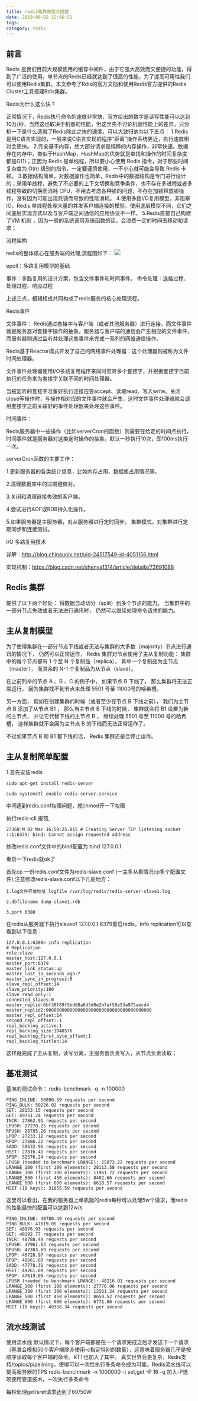 ```yaml
---
title: redis集群原理与搭建
date: 2019-08-02 15:06:51
tags:
category: redis
---
```



## 前言
Redis 是我们目前大规模使用的缓存中间件，由于它强大高效而又便捷的功能，得到了广泛的使用。单节点的Redis已经就达到了很高的性能，为了提高可用性我们可以使用Redis集群。本文参考了Rdis的官方文档和使用Redis官方提供的Redis Cluster工具搭建Rdis集群。

Redis为什么这么快？

正常情况下，Redis执行命令的速度非常快，官方给出的数字是读写性能可以达到10万/秒，当然这也取决于机器的性能，但这里先不讨论机器性能上的差异，只分析一下是什么造就了Redis除此之快的速度，可以大致归纳为以下五点：
1.Redis是用C语言实现的，一般来说C语言实现的程序“距离”操作系统更近，执行速度相对会更快。
2.完全基于内存，绝大部分请求是纯粹的内存操作，非常快速。数据存在内存中，类似于HashMap，HashMap的优势就是查找和操作的时间复杂度都是O(1)；正因为 Redis 是单线程，所以要小心使用 Redis 指令，对于那些时间复杂度为 O(n) 级别的指令，一定要谨慎使用，一不小心就可能会导致 Redis 卡顿。
3.数据结构简单，对数据操作也简单，Redis中的数据结构是专门进行设计的；采用单线程，避免了不必要的上下文切换和竞争条件，也不存在多进程或者多线程导致的切换而消耗 CPU，不用去考虑各种锁的问题，不存在加锁释放锁操作，没有因为可能出现死锁而导致的性能消耗。
4.使用多路I/O复用模型，非阻塞IO，Redis 单线程处理大量的并发客户端连接的模型。使用底层模型不同，它们之间底层实现方式以及与客户端之间通信的应用协议不一样。
5.Redis直接自己构建了VM 机制 ，因为一般的系统调用系统函数的话，会浪费一定的时间去移动和请求；


流程架构

redis的整体核心在服务端的处理,流程图如下：
![](https://www.blog.starmoon.tech/img/rediscluster.png)


epoll：多路复用模型的基础

事件：多路复用的设计方案，包含文件事件和时间事件。 命令处理：连接过程、处理过程、响应过程

上述三点，相辅相成共同构成了redis服务的核心处理流程。


Redis事件

文件事件：
Redis通过套接字与客户端（或者其他服务器）进行连接，而文件事件就是服务器对套接字操作的抽象。服务器与客户端的通信会产生相应的文件事件，而服务器则通过监听并处理这些事件来完成一系列的网络通信操作。

Redis基于Reactor模式开发了自己的网络事件处理器：这个处理器则被称为文件时间处理器。

文件事件处理器使用I/O多路复用程序来同时监听多个套接字，并根据套接字目前执行的任务来为套接字关联不同的时间处理器。

当被监听的套接字准备好执行连接应答accept、读取read、写入write、关闭close等操作时，与操作相对应的文件事件就会产生，这时文件事件处理器就会调用套接字之前关联好的事件处理器来处理这些事件。

时间事件：

Redis服务器中一些操作（比如serverCron的函数）则需要在给定的时间点执行，时间事件就是服务器对这类定时操作的抽象。默认一秒执行10次，即100ms执行一次。

serverCron函数的主要工作：

1.更新服务器的各类统计信息，比如内存占用、数据库占用情况等。

2.清理数据库中的过期键值对。

3.关闭和清理链接失效的客户端。

4.尝试进行AOF或RDB持久化操作。

5.如果服务器是主服务器，对从服务器进行定时同步。
集群模式，对集群进行定期同步和连接测试。

I/O 多路复用技术

详解：http://blog.chinaunix.net/uid-24517549-id-4051156.html

实现机制：https://blog.csdn.net/shenya1314/article/details/73691088

## Redis 集群
提供了以下两个好处：
将数据自动切分（split）到多个节点的能力。
当集群中的一部分节点失效或者无法进行通讯时， 仍然可以继续处理命令请求的能力。


## 主从复制模型
为了使得集群在一部分节点下线或者无法与集群的大多数（majority）节点进行通讯的情况下， 仍然可以正常运作， Redis 集群对节点使用了主从复制功能： 集群中的每个节点都有 1 个至 N 个复制品（replica）， 其中一个复制品为主节点（master）， 而其余的 N-1 个复制品为从节点（slave）。

在之前列举的节点 A 、B 、C 的例子中， 如果节点 B 下线了， 那么集群将无法正常运行， 因为集群找不到节点来处理 5501 号至 11000号的哈希槽。

另一方面， 假如在创建集群的时候（或者至少在节点 B 下线之前）， 我们为主节点 B 添加了从节点 B1 ， 那么当主节点 B 下线的时候， 集群就会将 B1 设置为新的主节点， 并让它代替下线的主节点 B ， 继续处理 5501 号至 11000 号的哈希槽， 这样集群就不会因为主节点 B 的下线而无法正常运作了。

不过如果节点 B 和 B1 都下线的话， Redis 集群还是会停止运作。


## 主从复制简单配置
1.首先安装redis
```
sudo apt-get install redis-server

sudo systemctl enable redis-server.service
```

中间遇到redis.conf权限问题，就chmod开一下权限

执行redis-cli 报错,

```
27368:M 02 Mar 16:59:25.815 # Creating Server TCP listening socket ::1:6379: bind: Cannot assign requested address

```
修改redis.conf文件中的bind配置为 bind 127.0.0.1 

重启一下redis就ok了

首先cp 一份redis.conf文件为redis-slave.conf (一主多从看情况cp多个配置文件),注意修改redis-slave.conf以下几处地方：
```
1.log文件存放地址 logfile /var/log/redis/redis-server-slave1.log

2.dbfilename dump-slave1.rdb

3.port 6380
```
在redis从服务器下执行slaveof 127.0.0.1 6379重启redis，info replication可以查看到以下信息：


```
127.0.0.1:6380> info replication
# Replication
role:slave
master_host:127.0.0.1
master_port:6379
master_link_status:up
master_last_io_seconds_ago:7
master_sync_in_progress:0
slave_repl_offset:14
slave_priority:100
slave_read_only:1
connected_slaves:0
master_replid:6bf38f89f5bd68a8d5d0e2b7af58e93a975aecd4
master_replid2:0000000000000000000000000000000000000000
master_repl_offset:14
second_repl_offset:-1
repl_backlog_active:1
repl_backlog_size:1048576
repl_backlog_first_byte_offset:1
repl_backlog_histlen:14
```


这样就完成了主从复制，读写分离，主服务器负责写入，从节点负责读取；


## 基准测试

基准的测试命令：
redis-benchmark -q -n 100000

```
PING_INLINE: 50890.59 requests per second
PING_BULK: 50226.02 requests per second
SET: 28153.15 requests per second
GET: 49751.24 requests per second
INCR: 27862.91 requests per second
LPUSH: 27270.25 requests per second
RPUSH: 28785.26 requests per second
LPOP: 27233.12 requests per second
RPOP: 27886.22 requests per second
SADD: 50632.91 requests per second
HSET: 27816.41 requests per second
SPOP: 52576.24 requests per second
LPUSH (needed to benchmark LRANGE): 25873.22 requests per second
LRANGE_100 (first 100 elements): 28113.58 requests per second
LRANGE_300 (first 300 elements): 11961.72 requests per second
LRANGE_500 (first 450 elements): 8402.66 requests per second
LRANGE_600 (first 600 elements): 6618.57 requests per second
MSET (10 keys): 31655.59 requests per second
```

这里可以看出，在我的服务器上单机版的redis每秒可以处理5w个请求，而redis的性能最快的配置可以达到12w/s
```
PING_INLINE: 48780.49 requests per second
PING_BULK: 47619.05 requests per second
SET: 48076.93 requests per second
GET: 48192.77 requests per second
INCR: 48780.49 requests per second
LPUSH: 47961.63 requests per second
RPUSH: 47303.69 requests per second
LPOP: 46728.97 requests per second
RPOP: 48661.80 requests per second
SADD: 47778.31 requests per second
HSET: 49261.09 requests per second
SPOP: 47619.05 requests per second
LPUSH (needed to benchmark LRANGE): 48216.01 requests per second
LRANGE_100 (first 100 elements): 27770.06 requests per second
LRANGE_300 (first 300 elements): 12561.24 requests per second
LRANGE_500 (first 450 elements): 8650.52 requests per second
LRANGE_600 (first 600 elements): 6771.86 requests per second
MSET (10 keys): 49358.34 requests per second
```


## 流水线测试
使用流水线
默认情况下，每个客户端都是在一个请求完成之后才发送下一个请求（基准会模拟50个客户端除非使用-c指定特别的数量），这意味着服务器几乎是按顺序读取每个客户端的命令。RTT也加入了其中。
真实世界会更复杂，Redis支持/topics/pipelining，使得可以一次性执行多条命令成为可能。Redis流水线可以提高服务器的TPS
redis-benchmark -n 1000000 -t set,get -P 16 -q 加入-P选项使用管道技术，一次执行多条命令

每秒处理get/sret请求达到了60/50W
